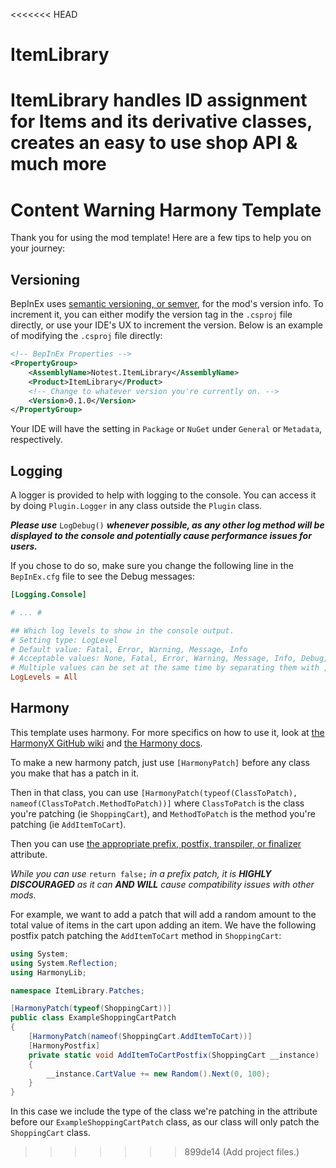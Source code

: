 <<<<<<< HEAD
# ItemLibrary
ItemLibrary handles ID assignment for Items and its derivative classes, creates an easy to use shop API &amp; much more
=======
# Content Warning Harmony Template

Thank you for using the mod template! Here are a few tips to help you on your journey:

## Versioning

BepInEx uses [semantic versioning, or semver](https://semver.org/), for the mod's version info.
To increment it, you can either modify the version tag in the `.csproj` file directly, or use your IDE's UX to increment the version. Below is an example of modifying the `.csproj` file directly:

```xml
<!-- BepInEx Properties -->
<PropertyGroup>
    <AssemblyName>Notest.ItemLibrary</AssemblyName>
    <Product>ItemLibrary</Product>
    <!-- Change to whatever version you're currently on. -->
    <Version>0.1.0</Version>
</PropertyGroup>
```

Your IDE will have the setting in `Package` or `NuGet` under `General` or `Metadata`, respectively.

## Logging

A logger is provided to help with logging to the console.
You can access it by doing `Plugin.Logger` in any class outside the `Plugin` class.

***Please use*** `LogDebug()` ***whenever possible, as any other log method
will be displayed to the console and potentially cause performance issues for users.***

If you chose to do so, make sure you change the following line in the `BepInEx.cfg` file to see the Debug messages:

```toml
[Logging.Console]

# ... #

## Which log levels to show in the console output.
# Setting type: LogLevel
# Default value: Fatal, Error, Warning, Message, Info
# Acceptable values: None, Fatal, Error, Warning, Message, Info, Debug, All
# Multiple values can be set at the same time by separating them with , (e.g. Debug, Warning)
LogLevels = All
```

## Harmony

This template uses harmony. For more specifics on how to use it, look at
[the HarmonyX GitHub wiki](https://github.com/BepInEx/HarmonyX/wiki) and
[the Harmony docs](https://harmony.pardeike.net/).

To make a new harmony patch, just use `[HarmonyPatch]` before any class you make that has a patch in it.

Then in that class, you can use
`[HarmonyPatch(typeof(ClassToPatch), nameof(ClassToPatch.MethodToPatch))]`
where `ClassToPatch` is the class you're patching (ie `ShoppingCart`), and `MethodToPatch` is the method you're patching (ie `AddItemToCart`).

Then you can use
[the appropriate prefix, postfix, transpiler, or finalizer](https://harmony.pardeike.net/articles/patching.html) attribute.

_While you can use_ `return false;` _in a prefix patch,
it is **HIGHLY DISCOURAGED** as it can **AND WILL** cause compatibility issues with other mods._

For example, we want to add a patch that will add a random amount to the total value of items in the cart upon adding an item.
We have the following postfix patch patching the `AddItemToCart` method
in `ShoppingCart`:

```csharp
using System;
using System.Reflection;
using HarmonyLib;

namespace ItemLibrary.Patches;

[HarmonyPatch(typeof(ShoppingCart))]
public class ExampleShoppingCartPatch
{
    [HarmonyPatch(nameof(ShoppingCart.AddItemToCart))]
    [HarmonyPostfix]
    private static void AddItemToCartPostfix(ShoppingCart __instance)
    {
        __instance.CartValue += new Random().Next(0, 100);
    }
}

```

In this case we include the type of the class we're patching in the attribute
before our `ExampleShoppingCartPatch` class,
as our class will only patch the `ShoppingCart` class.
>>>>>>> 899de14 (Add project files.)
